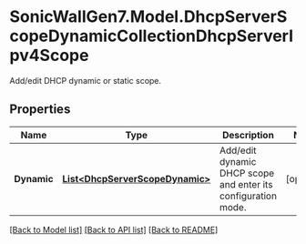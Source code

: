 # SonicWallGen7.Model.DhcpServerScopeDynamicCollectionDhcpServerIpv4Scope
Add/edit DHCP dynamic or static scope.

## Properties

Name | Type | Description | Notes
------------ | ------------- | ------------- | -------------
**Dynamic** | [**List&lt;DhcpServerScopeDynamic&gt;**](DhcpServerScopeDynamic.md) | Add/edit dynamic DHCP scope and enter its configuration mode. | [optional] 

[[Back to Model list]](../README.md#documentation-for-models) [[Back to API list]](../README.md#documentation-for-api-endpoints) [[Back to README]](../README.md)

